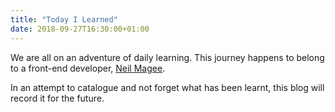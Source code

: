 ```yaml
---
title: "Today I Learned"
date: 2018-09-27T16:30:00+01:00
---
```


We are all on an adventure of daily learning. This journey happens to belong to a front-end developer, [Neil Magee](https://neilmagee.com).

In an attempt to catalogue and not forget what has been learnt, this blog will record it for the future.